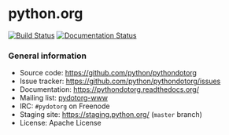 # python.org

[![Build Status](https://travis-ci.org/python/pythondotorg.svg?branch=master)](https://travis-ci.org/python/pythondotorg)
[![Documentation Status](https://readthedocs.org/projects/pythondotorg/badge/?version=latest)](https://pythondotorg.readthedocs.io/?badge=latest)

### General information

* Source code: https://github.com/python/pythondotorg
* Issue tracker: https://github.com/python/pythondotorg/issues
* Documentation: https://pythondotorg.readthedocs.org/
* Mailing list: [pydotorg-www](https://mail.python.org/mailman/listinfo/pydotorg-www)
* IRC: `#pydotorg` on Freenode
* Staging site: https://staging.python.org/ (`master` branch)
* License: Apache License
